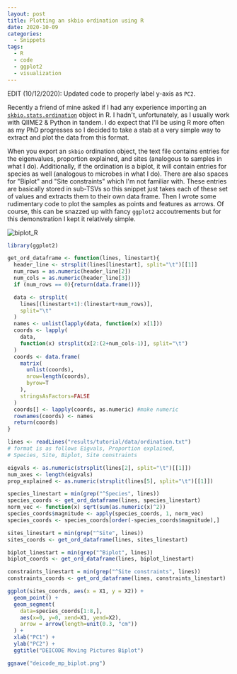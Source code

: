 ```yaml
---
layout: post
title: Plotting an skbio ordination using R
date: 2020-10-09
categories:
  - Snippets
tags:
  - R
  - code
  - ggplot2
  - visualization
---
```


EDIT (10/12/2020): Updated code to properly label y-axis as `PC2`.

Recently a friend of mine asked if I had any experience importing an [`skbio.stats.ordination`](http://scikit-bio.org/docs/0.5.2/generated/skbio.stats.ordination.html) object in R. I hadn't, unfortunately, as I usually work with QIIME2 & Python in tandem. I do expect that I'll be using R more often as my PhD progresses so I decided to take a stab at a very simple way to extract and plot the data from this format.

When you export an `skbio` ordination object, the text file contains entries for the eigenvalues, proportion explained, and sites (analogous to samples in what I do). Additionally, if the ordination is a biplot, it will contain entries for species as well (analogous to microbes in what I do). There are also spaces for "Biplot" and "Site constraints" which I'm not familiar with. These entries are basically stored in sub-TSVs so this snippet just takes each of these set of values and extracts them to their own data frame. Then I wrote some rudimentary code to plot the samples as points and features as arrows. Of course, this can be snazzed up with fancy `ggplot2` accoutrements but for this demonstration I kept it relatively simple.

![biplot_R](../assets/imgs/deicode_mp_biplot.png)

```R
library(ggplot2)

get_ord_dataframe <- function(lines, linestart){
  header_line <- strsplit(lines[linestart], split="\t")[[1]]
  num_rows = as.numeric(header_line[2])
  num_cols = as.numeric(header_line[3])
  if (num_rows == 0){return(data.frame())}

  data <- strsplit(
    lines[(linestart+1):(linestart+num_rows)],
    split="\t"
  )
  names <- unlist(lapply(data, function(x) x[1]))
  coords <- lapply(
    data,
    function(x) strsplit(x[2:(2+num_cols-1)], split="\t")
  )
  coords <- data.frame(
    matrix(
      unlist(coords),
      nrow=length(coords),
      byrow=T
    ),
    stringsAsFactors=FALSE
  )
  coords[] <- lapply(coords, as.numeric) #make numeric
  rownames(coords) <- names
  return(coords)
}

lines <- readLines("results/tutorial/data/ordination.txt")
# format is as follows Eigvals, Proportion explained,
# Species, Site, Biplot, Site constraints

eigvals <- as.numeric(strsplit(lines[2], split="\t")[[1]])
num_axes <- length(eigvals)
prop_explained <- as.numeric(strsplit(lines[5], split="\t")[[1]])

species_linestart = min(grep("^Species", lines))
species_coords <- get_ord_dataframe(lines, species_linestart)
norm_vec <- function(x) sqrt(sum(as.numeric(x)^2))
species_coords$magnitude <- apply(species_coords, 1, norm_vec)
species_coords <- species_coords[order(-species_coords$magnitude),]

sites_linestart = min(grep("^Site", lines))
sites_coords <- get_ord_dataframe(lines, sites_linestart)

biplot_linestart = min(grep("^Biplot", lines))
biplot_coords <- get_ord_dataframe(lines, biplot_linestart)

constraints_linestart = min(grep("^Site constraints", lines))
constraints_coords <- get_ord_dataframe(lines, constraints_linestart)

ggplot(sites_coords, aes(x = X1, y = X2)) +
  geom_point() +
  geom_segment(
    data=species_coords[1:8,],
    aes(x=0, y=0, xend=X1, yend=X2),
    arrow = arrow(length=unit(0.3, "cm"))
  ) +
  xlab("PC1") +
  ylab("PC2") +
  ggtitle("DEICODE Moving Pictures Biplot")

ggsave("deicode_mp_biplot.png")
```
